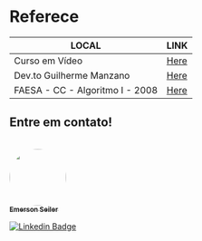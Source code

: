 # Referece


| LOCAL | LINK |
|------|---------|
|Curso em Vídeo|[Here](https://www.youtube.com/watch?v=nIHq1MtJaKs&list=PLHz_AreHm4dm6wYOIW20Nyg12TAjmMGT-)
|Dev.to Guilherme Manzano|[Here](https://dev.to/guilhermemanzano/lista-de-exercicios-basicos-em-java-parte-1-5f0l)
|FAESA - CC - Algoritmo I - 2008|[Here](http://algoritmo.wikidot.com/exercicios1)




## Entre em contato!

<br>

<a href="https://www.linkedin.com/in/seileremerson/">
 <img style="border-radius: 50%;" src="https://avatars.githubusercontent.com/seiler-emerson" width="100px;" alt=""/>
 <br />
 <sub><b>Emerson Seiler</b></sub></a> <a href="https://www.linkedin.com/in/seileremerson/" title="Emerson Seiler"></a>
 <br />

[![Linkedin Badge](https://img.shields.io/badge/-seileremerson-blue?style=flat-square&logo=Linkedin&logoColor=white&link=https://www.linkedin.com/in/diogoalvesti/)](https://www.linkedin.com/in/seileremerson/)

<br>